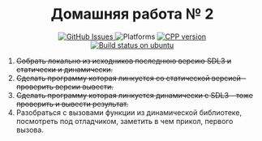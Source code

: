 <h1 align="center">Домашняя работа № 2</h1>

<div align="center" style="text-align: center;">
  <div>
    <a href="https://github.com/geugenm/advanced-hello-world/issues">
      <img src="https://img.shields.io/github/issues-raw/geugenm/advanced-hello-world?style=for-the-badge" alt="GitHub Issues">
    </a>
       <img src="https://img.shields.io/badge/platform-linux%20-informational?style=for-the-badge&amp;logo=appveyor" alt="Platforms">    
    <a href="https://en.cppreference.com/w/cpp/23">
      <img src="https://img.shields.io/badge/cpp-23-informational?style=for-the-badge&amp;logo=cplusplus" alt="CPP version">
    </a>
  </div>
   <div>
    <a href="https://github.com/kliperCO/lesta-course/actions/workflows/ubuntu-build.yml">
        <img src="https://img.shields.io/github/actions/workflow/status/kliperCO/lesta-course/ubuntu-build.yml?logo=ubuntu&style=for-the-badge" alt="Build status on ubuntu">
    </a>
    </div>
</div>


1. ~~Cобрать локально из исходников последнюю версию SDL3 и статически и динамически.~~
2. ~~Cделать программу которая линкуется со статической версией - проверить версии вывести.~~
3. ~~Cделать программу которая линкуется динамически с SDL3 - тоже проверить и вывести результат.~~
4. Разобраться с вызовами функции из динамической библиотеке, посмотреть под отладчиком, заметить в чем прикол, первого вызова.